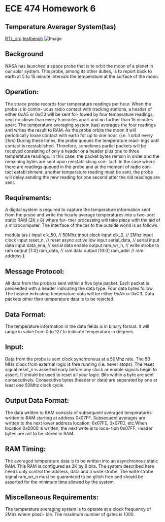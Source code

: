 # ECE 474 Homework 6
## Temperature Averager System(tas)

[RTL_src](../rtl_src/tas.sv)
[testbench](../rtl_src/tb.sv)
![Image](blob/master/hw6_satelliteReciever_tas/waveforms.PNG)
<!-- ![Image](https://github.com/jpmolden/ECE474/blob/master/hw3_32bit_mult/mult_timingDiagram.PNG)
 -->
## Background

NASA has launched a space probe that is to orbit the moon of a planet in our solar system.
This probe, among its other duties, is to report back to earth at 5 to 15 minute intervals the
temperature at the surface of the moon.


## Operation:

The space probe records four temperature readings per hour. When the probe is in contin-
uous radio contact with tracking stations, a header of either 0xA5 or 0xC3 will be sent fol-
lowed by four temperature readings, sent no closer than every 5 minutes apart and no
further than 15 minutes apart. The temperature averaging system (tas) averages the four
readings and writes the result to RAM.
As the probe orbits the moon it will periodically loose contact with earth for up to one
hour. (i.e. 1 orbit every 2hrs) During these times, the probe queues the temperature read-
ings until contact is reestablished. Therefore, sometimes partial packets will be received
consisting of only a header or a header plus one to three temperature readings. In this case,
the packet bytes remain in order and the remaining bytes are sent upon reestablishing con-
tact.
In the case where there are readings queued in the probe and at the moment of radio con-
tact establishment, another temperature reading must be sent, the probe will delay sending
the new reading for one second after the old readings are sent.

## Requirements:

A digital system is required to capture the temperature information sent from the probe
and write the hourly average temperatures into a two-port static RAM (2K x 8) where fur-
ther processing will take place with the aid of a microcomputer.
The interface of the tas to the outside world is as follows:

module tas (
       input  clk_50,               // 50Mhz input clock
       input  clk_2,                // 2Mhz input clock
       input  reset_n,              // reset async active low
       input  serial_data,          // serial input data
       input  data_ena,             // serial data enable
       output ram_wr_n,             // write strobe to ram
       output [7:0] ram_data,       // ram data
       output [10:0] ram_addr       // ram address
       );


## Message Protocol:

All data from the probe is sent within a five byte packet. Each packet is preceeded with a
header indicating the data type. Four data bytes follow. The header indicating temperature
data will be either 0xA5 or 0xC3. Data packets other than temperature data is to be
rejected.

## Data Format:

The temperature information in the data fields is in binary format. It will range in value
from 0 to 127 to indicate temperature in degrees.

## Input:

Data from the probe is sent clock synchronous at a 50Mhz rate. The 50 MHz clock from
external logic is free running (i.e. never stops).
The reset signal reset_n is asserted early before any clock or enable signals begin to assert.
It should be used to reset all your logic.
Bits within a byte are sent consecutively. Consecutive bytes (header or data) are separated
by one at least one 50Mhz clock cycle.

## Output Data Format:

The data written to RAM consists of subsequent averaged temperatures written to RAM
starting at address 0x07FF. Subsequent averages are written to the next lower address
location; 0x07FE, 0x07FD, etc.When location 0x0000 is written, the next write is to loca-
tion 0x07FF.
Header bytes are not to be stored in RAM.

## RAM Timing:

The averaged temperature data is to be written into an asynchronous static RAM. This
RAM is configured as 2K by 8 bits. The system described here needs only control the
address, data and a write strobe. The write strobe signal ram_wr_n must be guaranteed to
be glitch free and should be asserted for the minimum time allowed by the system.

## Miscellaneous Requirements:

The temperature averaging system is to operate at a clock frequency of 2Mhz where possi-
ble.
The maximum number of gates is 1000.
